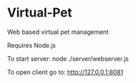 # Virtual-Pet
Web based virtual pet management 

Requires Node.js

To start server:
node ./server/webserver.js

To open client go to:
http://127.0.0.1:8081

